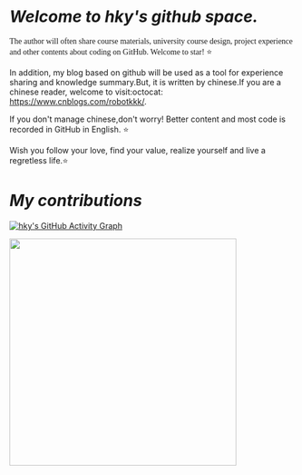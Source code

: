 # *Welcome to hky's github space.*

<font face="Consolas">The author will often share course materials, university course design, project experience and other contents about coding on GitHub. Welcome to star! :star:</font>


In addition, my blog based on github will be used as a tool for experience sharing and knowledge summary.But, it is written by chinese.If you are a chinese reader, welcome to visit:octocat: https://www.cnblogs.com/robotkkk/.

If you don't manage chinese,don't worry! Better content and most code is recorded in GitHub in English. :star:

Wish you follow your love, find your value, realize yourself and live a regretless life.:star:

# *My contributions*
[![hky's GitHub Activity Graph](https://activity-graph.herokuapp.com/graph?username=robotkkk&theme=xcode)](https://github.com/robotkkk)

<img align="center" height="400" src="https://github-readme-streak-stats.herokuapp.com/?user=robotkkk" />










